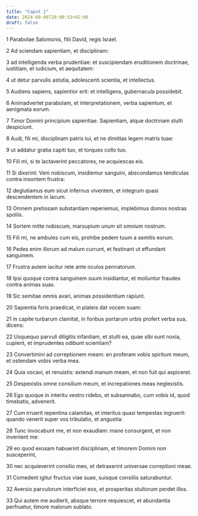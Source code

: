 ```yaml
---
title: "Caput 1"
date: 2024-09-06T20:00:53+02:00
draft: false
---
```



1 Parabolae Salomonis, filii David, regis Israel.

2 Ad sciendam sapientiam, et disciplinam:

3 ad intelligenda verba prudentiae: et suscipiendam eruditionem doctrinae, iustitiam, et iudicium, et aequitatem:

4 ut detur parvulis astutia, adolescenti scientia, et intellectus.

5 Audiens sapiens, sapientior erit: et intelligens, gubernacula possidebit.

6 Animadvertet parabolam, et interpretationem, verba sapientum, et aenigmata eorum.

7 Timor Domini principium sapientiae. Sapientiam, atque doctrinam stulti despiciunt.

8 Audi, fili mi, disciplinam patris tui, et ne dimittas legem matris tuae:

9 ut addatur gratia capiti tuo, et torques collo tuo.

10 Fili mi, si te lactaverint peccatores, ne acquiescas eis.

11 Si dixerint: Veni nobiscum, insidiemur sanguini, abscondamus tendiculas contra insontem frustra:

12 deglutiamus eum sicut infernus viventem, et integrum quasi descendentem in lacum.

13 Omnem pretiosam substantiam reperiemus, implebimus domos nostras spoliis.

14 Sortem mitte nobiscum, marsupium unum sit omnium nostrum.

15 Fili mi, ne ambules cum eis, prohibe pedem tuum a semitis eorum.

16 Pedes enim illorum ad malum currunt, et festinant ut effundant sanguinem.

17 Frustra autem iacitur rete ante oculos pennatorum.

18 Ipsi quoque contra sanguinem suum insidiantur, et moliuntur fraudes contra animas suas.

19 Sic semitae omnis avari, animas possidentium rapiunt.

20 Sapientia foris praedicat, in plateis dat vocem suam:

21 in capite turbarum clamitat, in foribus portarum urbis profert verba sua, dicens:

22 Usquequo parvuli diligitis infantiam, et stulti ea, quae sibi sunt noxia, cupient, et imprudentes odibunt scientiam?

23 Convertimini ad correptionem meam: en proferam vobis spiritum meum, et ostendam vobis verba mea.

24 Quia vocavi, et renuistis: extendi manum meam, et non fuit qui aspiceret.

25 Despexistis omne consilium meum, et increpationes meas neglexistis.

26 Ego quoque in interitu vestro ridebo, et subsannabo, cum vobis id, quod timebatis, advenerit.

27 Cum irruerit repentina calamitas, et interitus quasi tempestas ingruerit: quando venerit super vos tribulatio, et angustia:

28 Tunc invocabunt me, et non exaudiam: mane consurgent, et non invenient me:

29 eo quod exosam habuerint disciplinam, et timorem Domini non susceperint,

30 nec acquieverint consilio meo, et detraxerint universae correptioni meae.

31 Comedent igitur fructus viae suae, suisque consiliis saturabuntur.

32 Aversio parvulorum interficiet eos, et prosperitas stultorum perdet illos.

33 Qui autem me audierit, absque terrore requiescet, et abundantia perfruetur, timore malorum sublato.

